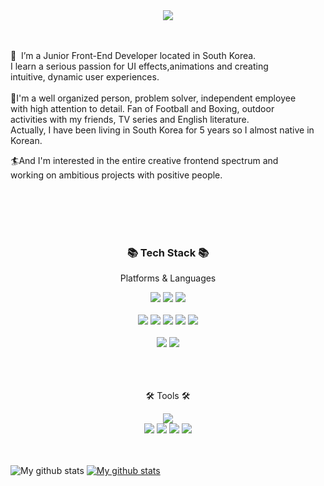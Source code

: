 

<div align=center>
	<img src="https://capsule-render.vercel.app/api?type=waving&color=auto&height=200&section=header&text=Welcome%20&fontSize=90" />	
</div>
<br><br>

<p>👋&nbsp; I’m a Junior Front-End Developer located in South Korea.<br>
I learn a serious passion for UI effects,animations and creating <br>
intuitive, dynamic user experiences. <br><br>
🚀I'm a well organized person, problem solver, independent employee<br>
with high attention to detail. Fan of Football and Boxing, outdoor<br>
activities with my friends, TV series and English literature.<br>
Actually, I have been living in South Korea for 5 years so I almost native in Korean.<br>

  🏄And I'm interested in the entire creative frontend spectrum and<br>
working on ambitious projects with positive people.<br><br>
</p><br><br><br>






<div align=center>
	<h3>📚 Tech Stack 📚</h3>
	<p>Platforms & Languages</p>
</div>

<div align="center">
  <img src="https://img.shields.io/badge/VueJS-439A97?style=flat&logo=Vue.js&logoColor=white" />
	<img src="https://img.shields.io/badge/React-61DAFB?style=flat&logo=React&logoColor=white" />
	<img src="https://img.shields.io/badge/Solidity-363636?style=flat&logo=Solidity&logoColor=white" />
	<br>
  <br>
	<img src="https://img.shields.io/badge/JavaScript-F7DF1E?style=flat&logo=JavaScript&logoColor=white" />
	<img src="https://img.shields.io/badge/jQuery-0769AD?style=flat&logo=jQuery&logoColor=white" />
	<img src="https://img.shields.io/badge/Bootstrap-7952B3?style=flat&logo=Bootstrap&logoColor=white" />
  <img src="https://img.shields.io/badge/HTML5-E34F26?style=flat&logo=HTML5&logoColor=white" />
	<img src="https://img.shields.io/badge/CSS3-1572B6?style=flat&logo=CSS3&logoColor=white" />
	<br>
  <br>
	<img src="https://img.shields.io/badge/MySQL-4479A1?style=flat&logo=MySQL&logoColor=white" />
	<img src="https://img.shields.io/badge/Linux-FCC624?style=flat&logo=Linux&logoColor=white" />
</div>
<br><br><br>
<div align=center>
	<p>🛠 Tools 🛠</p>
</div>
<div align=center>
	<img src="https://img.shields.io/badge/Visual%20Studio%20Code-007ACC?style=flat&logo=VisualStudioCode&logoColor=white" />
	<br>
	<img src="https://img.shields.io/badge/Firebase-FFCA28?style=flat&logo=Firebase&logoColor=white" />
	<img src="https://img.shields.io/badge/Remix-000000?style=flat&logo=Remix&logoColor=white" />
  <img src="https://img.shields.io/badge/NGINX-009639?style=flat&logo=NGINX&logoColor=white" />
	<img src="https://img.shields.io/badge/GitHub-181717?style=flat&logo=GitHub&logoColor=white" />
</div>
<br>
<br>

![My github stats](https://github-readme-stats.vercel.app/api?username=anaskhonprime&show_icons=true)
[![My github stats](https://github-readme-stats.vercel.app/api/top-langs/?username=anaskhonprime&show_icons=true&hide_border=true&title_color=004386&icon_color=004386&layout=compact)](https://github.com/anaskhonprime)

